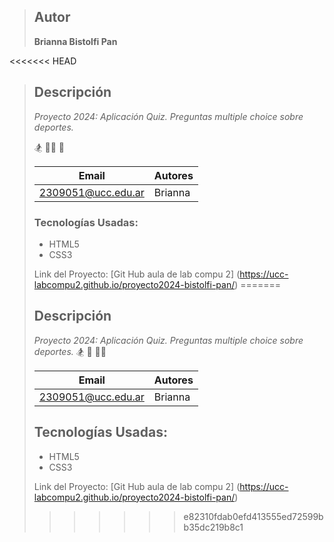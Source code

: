 > ## Autor
> **Brianna Bistolfi Pan**
>
>
<<<<<<< HEAD
> ## Descripción
>
> *Proyecto 2024: Aplicación Quiz. Preguntas multiple choice sobre deportes.* 
>
>  :snowboarder: :mountain_biking_woman: :football:
>
> | Email              | Autores |
> |--------------------|---------| 
> | 2309051@ucc.edu.ar | Brianna |
>
>  ### Tecnologías Usadas: 
>   - HTML5
>   - CSS3
>
>Link del Proyecto: [Git Hub aula de lab compu 2] (https://ucc-labcompu2.github.io/proyecto2024-bistolfi-pan/) 
=======
>## Descripción
>
>*Proyecto 2024: Aplicación Quiz. Preguntas multiple choice sobre deportes.*
> 🏂 🏈 🚵‍♂️
>
> | Email             | Autores |
> |-------------------|---------|
> |2309051@ucc.edu.ar | Brianna |
>
> ## Tecnologías Usadas:
> - HTML5
> - CSS3
>
>  Link del Proyecto: [Git Hub aula de lab compu 2] (https://ucc-labcompu2.github.io/proyecto2024-bistolfi-pan/) 
>>>>>>> e82310fdab0efd413555ed72599bb35dc219b8c1

